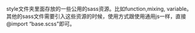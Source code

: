 style文件夹里面存放的一些公用的sass资源。比如function,mixing, variable。其他的sass文件需要引入这些资源的时候，使用方式跟使用通用js一样，直接@import “base.scss"即可。